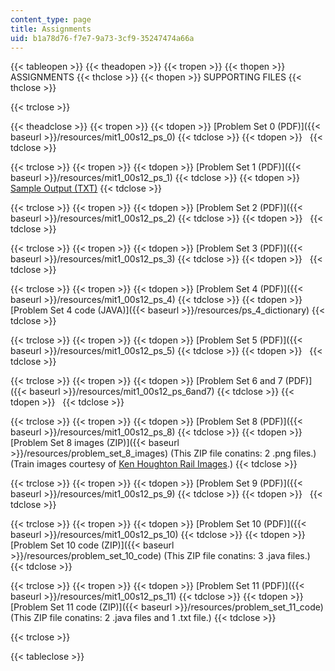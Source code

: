 ```yaml
---
content_type: page
title: Assignments
uid: b1a78d76-f7e7-9a73-3cf9-35247474a66a
---
```


{{< tableopen >}}
{{< theadopen >}}
{{< tropen >}}
{{< thopen >}}
ASSIGNMENTS
{{< thclose >}}
{{< thopen >}}
SUPPORTING FILES
{{< thclose >}}

{{< trclose >}}

{{< theadclose >}}
{{< tropen >}}
{{< tdopen >}}
[Problem Set 0 (PDF)]({{< baseurl >}}/resources/mit1_00s12_ps_0)
{{< tdclose >}}
{{< tdopen >}}
 
{{< tdclose >}}

{{< trclose >}}
{{< tropen >}}
{{< tdopen >}}
[Problem Set 1 (PDF)]({{< baseurl >}}/resources/mit1_00s12_ps_1)
{{< tdclose >}}
{{< tdopen >}}
[Sample Output (TXT)](./resolveuid/2545ccb691207769525b815cf277e641)
{{< tdclose >}}

{{< trclose >}}
{{< tropen >}}
{{< tdopen >}}
[Problem Set 2 (PDF)]({{< baseurl >}}/resources/mit1_00s12_ps_2)
{{< tdclose >}}
{{< tdopen >}}
 
{{< tdclose >}}

{{< trclose >}}
{{< tropen >}}
{{< tdopen >}}
[Problem Set 3 (PDF)]({{< baseurl >}}/resources/mit1_00s12_ps_3)
{{< tdclose >}}
{{< tdopen >}}
 
{{< tdclose >}}

{{< trclose >}}
{{< tropen >}}
{{< tdopen >}}
[Problem Set 4 (PDF)]({{< baseurl >}}/resources/mit1_00s12_ps_4)
{{< tdclose >}}
{{< tdopen >}}
[Problem Set 4 code (JAVA)]({{< baseurl >}}/resources/ps_4_dictionary)
{{< tdclose >}}

{{< trclose >}}
{{< tropen >}}
{{< tdopen >}}
[Problem Set 5 (PDF)]({{< baseurl >}}/resources/mit1_00s12_ps_5)
{{< tdclose >}}
{{< tdopen >}}
 
{{< tdclose >}}

{{< trclose >}}
{{< tropen >}}
{{< tdopen >}}
[Problem Set 6 and 7 (PDF)]({{< baseurl >}}/resources/mit1_00s12_ps_6and7)
{{< tdclose >}}
{{< tdopen >}}
 
{{< tdclose >}}

{{< trclose >}}
{{< tropen >}}
{{< tdopen >}}
[Problem Set 8 (PDF)]({{< baseurl >}}/resources/mit1_00s12_ps_8)
{{< tdclose >}}
{{< tdopen >}}
[Problem Set 8 images (ZIP)]({{< baseurl >}}/resources/problem_set_8_images) (This ZIP file conatins: 2 .png files.) (Train images courtesy of [Ken Houghton Rail Images](http://www.rrhistorical.com/).)
{{< tdclose >}}

{{< trclose >}}
{{< tropen >}}
{{< tdopen >}}
[Problem Set 9 (PDF)]({{< baseurl >}}/resources/mit1_00s12_ps_9)
{{< tdclose >}}
{{< tdopen >}}
 
{{< tdclose >}}

{{< trclose >}}
{{< tropen >}}
{{< tdopen >}}
[Problem Set 10 (PDF)]({{< baseurl >}}/resources/mit1_00s12_ps_10)
{{< tdclose >}}
{{< tdopen >}}
[Problem Set 10 code (ZIP)]({{< baseurl >}}/resources/problem_set_10_code) (This ZIP file conatins: 3 .java files.)
{{< tdclose >}}

{{< trclose >}}
{{< tropen >}}
{{< tdopen >}}
[Problem Set 11 (PDF)]({{< baseurl >}}/resources/mit1_00s12_ps_11)
{{< tdclose >}}
{{< tdopen >}}
[Problem Set 11 code (ZIP)]({{< baseurl >}}/resources/problem_set_11_code) (This ZIP file conatins: 2 .java files and 1 .txt file.)
{{< tdclose >}}

{{< trclose >}}

{{< tableclose >}}